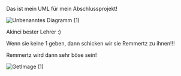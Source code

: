 Das ist mein UML für mein Abschlussprojekt!

![Unbenanntes Diagramm (1)](https://github.com/GSO-SW/Abschlussprojekt/assets/112069525/9d99e839-86ca-4c2e-9a77-2c46f7874f59)


Akinci bester Lehrer :)

Wenn sie keine 1 geben, dann schicken wir sie Remmertz zu ihnen!!!

Remmertz wird dann sehr böse sein!


![GetImage (1)](https://github.com/GSO-SW/Abschlussprojekt/assets/112069525/845f5687-e7c3-4b40-83d5-55be3ab39e79)
